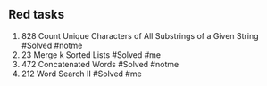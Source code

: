## Red tasks
1. 828 Count Unique Characters of All Substrings of a Given String #Solved #notme
2. 23 Merge k Sorted Lists #Solved #me
3. 472 Concatenated Words #Solved #notme
4. 212 Word Search II #Solved #me